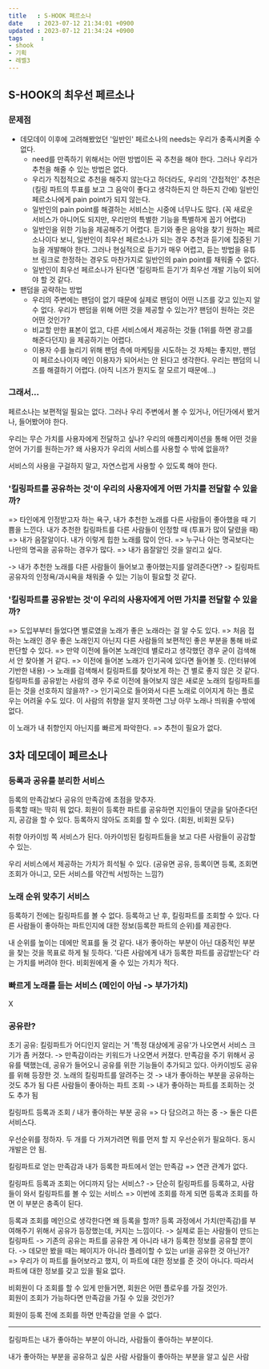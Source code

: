 ```yaml
---
title   : S-HOOK 페르소나
date    : 2023-07-12 21:34:01 +0900
updated : 2023-07-12 21:34:24 +0900
tags     : 
- shook
- 기획
- 레벨3
---
```


## S-HOOK의 최우선 페르소나

### 문제점

- 데모데이 이후에 고려해봤었던 '일반인' 페르소나의 needs는 우리가 충족시켜줄 수 없다. 
	- need를 만족하기 위해서는 어떤 방법이든 곡 추천을 해야 한다. 그러나 우리가 추천을 해줄 수 있는 방법은 없다.
	- 우리가 직접적으로 추천을 해주지 않는다고 하더라도, 우리의 '간접적인' 추천은 (킬링 파트의 투표를 보고 그 음악이 좋다고 생각하든지 안 하든지 간에) 일반인 페르소나에게 pain point가 되지 않는다.
	- 일반인의 pain point를 해결하는 서비스는 시중에 너무나도 많다. (꼭 새로운 서비스가 아니어도 되지만, 우리만의 특별한 기능을 특별하게 꼽기 어렵다)
	- 일반인을 위한 기능을 제공해주기 어렵다. 듣기와 좋은 음악을 찾기 원하는 페르소나이다 보니, 일반인이 최우선 페르소나가 되는 경우 추천과 듣기에 집중된 기능을 개발해야 한다. 그러나 현실적으로 듣기가 매우 어렵고, 듣는 방법을 유튜브 링크로 한정하는 경우도 마찬가지로 일반인의 pain point를 채워줄 수 없다.
	- 일반인이 최우선 페르소나가 된다면 '킬링파트 듣기'가 최우선 개발 기능이 되어야 할 것 같다.
- 팬덤을 공략하는 방법
	- 우리의 주변에는 팬덤이 없기 때문에 실제로 팬덤이 어떤 니즈를 갖고 있는지 알 수 없다. 우리가 팬덤을 위해 어떤 것을 제공할 수 있는가? 팬덤이 원하는 것은 어떤 것인가?
	- 비교할 만한 표본이 없고, 다른 서비스에서 제공하는 것들 (1위를 하면 광고를 해준다던지) 을 제공하기는 어렵다. 
	- 이용자 수를 늘리기 위해 팬덤 측에 마케팅을 시도하는 것 자체는 좋지만, 팬덤이 페르소나이자 메인 이용자가 되어서는 안 된다고 생각한다. 우리는 팬덤의 니즈를 해결하기 어렵다. (아직 니즈가 뭔지도 잘 모르기 때문에...)

### 그래서...

페르소나는 보편적일 필요는 없다. 그러나 우리 주변에서 볼 수 있거나, 어딘가에서 봤거나, 들어봤어야 한다.

우리는 무슨 가치를 사용자에게 전달하고 싶나?
우리의 애플리케이션을 통해 어떤 것을 얻어 가기를 원하는가?
왜 사용자가 우리의 서비스를 사용할 수 밖에 없을까?

서비스의 사용을 구걸하지 말고, 자연스럽게 사용할 수 있도록 해야 한다.

### '킬링파트를 공유하는 것'이 우리의 사용자에게 어떤 가치를 전달할 수 있을까?

=> 타인에게 인정받고자 하는 욕구, 내가 추천한 노래를 다른 사람들이 좋아했을 때 기쁨을 느낀다. 내가 추천한 킬링파트를 다른 사람들이 인정할 때 (투표가 많이 달렸을 때)
=> 내가 음잘알이다. 내가 이렇게 힙한 노래를 많이 안다.
=> 누구나 아는 명곡보다는 나만의 명곡을 공유하는 경우가 많다.
=> 내가 음잘알인 것을 알리고 싶다.

-> 내가 추천한 노래를 다른 사람들이 들어보고 좋아했는지를 알려준다면?
-> 킬링파트 공유자의 인정욕/과시욕을 채워줄 수 있는 기능이 필요할 것 같다. 

### '킬링파트를 공유받는 것'이 우리의 사용자에게 어떤 가치를 전달할 수 있을까?

=> 도입부부터 들었다면 별로였을 노래가 좋은 노래라는 걸 알 수도 있다.
=> 처음 접하는 노래인 경우 좋은 노래인지 아닌지 다른 사람들의 보편적인 좋은 부분을 통해 바로 판단할 수 있다.
=> 만약 이전에 들어본 노래인데 별로라고 생각했던 경우 굳이 검색해서 안 찾아볼 거 같다.
=> 이전에 들어본 노래가 인기곡에 있다면 들어볼 듯. (인터뷰에 기반한 내용)
-> 노래를 검색해서 킬링파트를 찾아보게 하는 건 별로 좋지 않은 것 같다. 킬링파트를 공유받는 사람의 경우 주로 이전에 들어보지 않은 새로운 노래의 킬링파트를 듣는 것을 선호하지 않을까?
-> 인기곡으로 들어와서 다른 노래로 이어지게 하는 플로우는 어려울 수도 있다. 이 사람의 취향을 알지 못하면 그냥 아무 노래나 띄워줄 수밖에 없다.

이 노래가 내 취향인지 아닌지를 빠르게 파악한다. => 추천이 필요가 없다.

## 3차 데모데이 페르소나

### 등록과 공유를 분리한 서비스

등록의 만족감보다 공유의 만족감에 초점을 맞추자.    
등록할 때는 딱히 뭐 없다.
회원이 등록한 파트를 공유하면 지인들이 댓글을 달아준다던지, 공감을 할 수 있다.
등록하지 않아도 조회를 할 수 있다. (회원, 비회원 모두)

취향 아카이빙 쪽 서비스가 된다. 아카이빙된 킬링파트들을 보고 다른 사람들이 공감할 수 있는.

우리 서비스에서 제공하는 가치가 희석될 수 있다. (공유면 공유, 등록이면 등록, 조회면 조회가 아니고, 모든 서비스를 약간씩 서빙하는 느낌?)

### 노래 순위 맞추기 서비스

등록하기 전에는 킬링파트를 볼 수 없다.
등록하고 난 후, 킬링파트를 조회할 수 있다.
다른 사람들이 좋아하는 파트인지에 대한 정보(등록한 파트의 순위)를 제공한다.

내 순위를 높이는 데에만 목표를 둘 것 같다. 내가 좋아하는 부분이 아닌 대중적인 부분을 찾는 것을 목표로 하게 될 듯하다.
'다른 사람에게 내가 등록한 파트를 공감받는다' 라는 가치를 버려야 한다.
비회원에게 줄 수 있는 가치가 적다.

### 빠르게 노래를 듣는 서비스 (메인이 아님 -> 부가가치)

X

### 공유란?

초기 공유: 킬링파트가 어디인지 알리는 거
'특정 대상에게 공유'가 나오면서 서비스 크기가 좀 커졌다. -> 만족감이라는 키워드가 나오면서 커졌다.
만족감을 주기 위해서 공유를 택했는데, 공유가 들어오니 공유를 위한 기능들이 추가되고 있다.
아카이빙도 공유를 위해 등장한 것.
노래의 킬링파트를 알려주는 것 -> 내가 좋아하는 부분을 공유하는 것도 추가 됨
다른 사람들이 좋아하는 파트 조회 -> 내가 좋아하는 파트를 조회하는 것도 추가 됨

킬링파트 등록과 조회 / 내가 좋아하는 부분 공유 => 다 담으려고 하는 중
-> 둘은 다른 서비스다.

우선순위를 정하자. 두 개를 다 가져가려면 뭐를 먼저 할 지 우선순위가 필요하다. 동시 개발은 안 됨.

킬링파트로 얻는 만족감과 내가 등록한 파트에서 얻는 만족감 => 연관 관계가 없다.

킬링파트 등록과 조회는 어디까지 담는 서비스?
-> 단순히 킬링파트를 등록하고, 사람들이 와서 킬링파트를 볼 수 있는 서비스 => 이번에 조회를 하게 되면 등록과 조회를 하면 이 부분은 충족이 된다.

등록과 조회를 메인으로 생각한다면 왜 등록을 할까?
등록 과정에서 가치(만족감)를 부여해주기 위해서 공유가 등장했는데, 커지는 느낌이다.
-> 실제로 듣는 사람들이 만드는 킬링파트
-> 기존의 공유는 파트를 공유한 게 아니라 내가 등록한 정보를 공유할 뿐이다.
-> 데모만 봤을 때는 페이지가 아니라 플레이할 수 있는 url을 공유한 것 아닌가? => 우리가 이 파트를 들어보라고 했지, 이 파트에 대한 정보를 준 것이 아니다. 따라서 파트에 대한 정보를 갖고 있을 필요 없다. 

비회원이 다 조회를 할 수 있게 만들거면, 회원은 어떤 플로우를 가질 것인가.     
회원이 조회가 가능하다면 만족감을 가질 수 있을 것인가?

회원이 등록 전에 조회를 하면 만족감을 얻을 수 없다.

---
킬링파트는 내가 좋아하는 부분이 아니라, 사람들이 좋아하는 부분이다.

내가 좋아하는 부분을 공유하고 싶은 사람
사람들이 좋아하는 부분을 알고 싶은 사람
